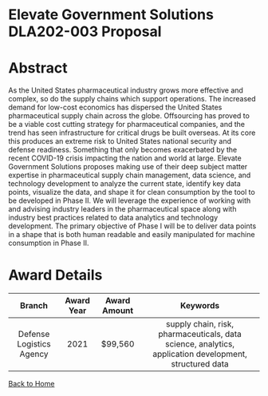 
Elevate Government Solutions DLA202-003 Proposal
================================================

# Abstract


As the United States pharmaceutical industry grows more effective and complex, so do the supply chains which support operations. The increased demand for low-cost economics has dispersed the United States pharmaceutical supply chain across the globe. Offsourcing has proved to be a viable cost cutting strategy for pharmaceutical companies, and the trend has seen infrastructure for critical drugs be built overseas. At its core this produces an extreme risk to United States national security and defense readiness. Something that only becomes exacerbated by the recent COVID-19 crisis impacting the nation and world at large. Elevate Government Solutions proposes making use of their deep subject matter expertise in pharmaceutical supply chain management, data science, and technology development to analyze the current state, identify key data points, visualize the data, and shape it for clean consumption by the tool to be developed in Phase II. We will leverage the experience of working with and advising industry leaders in the pharmaceutical space along with industry best practices related to data analytics and technology development. The primary objective of Phase I will be to deliver data points in a shape that is both human readable and easily manipulated for machine consumption in Phase II.  

# Award Details

|Branch|Award Year|Award Amount|Keywords|
| :---: | :---: | :---: | :---: |
|Defense Logistics Agency|2021|$99,560|supply chain, risk, pharmaceuticals, data science, analytics, application development, structured data|
  
  


[Back to Home](https://github.com/chrischow/dod_sbir_awards/Reports/DJ/#1842)